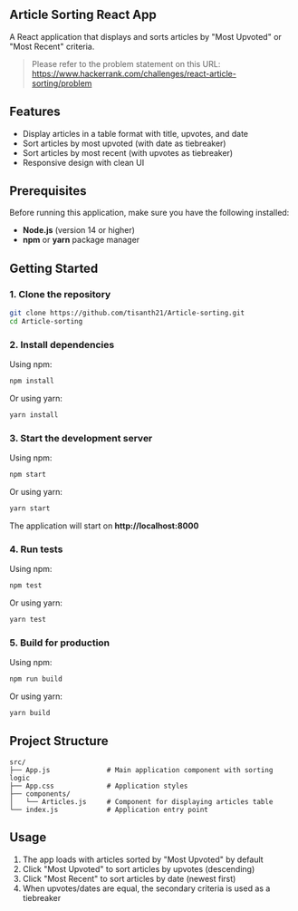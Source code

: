 ## Article Sorting React App

A React application that displays and sorts articles by "Most Upvoted" or "Most Recent" criteria.

> Please refer to the problem statement on this URL: https://www.hackerrank.com/challenges/react-article-sorting/problem

## Features

- Display articles in a table format with title, upvotes, and date
- Sort articles by most upvoted (with date as tiebreaker)
- Sort articles by most recent (with upvotes as tiebreaker)
- Responsive design with clean UI

## Prerequisites

Before running this application, make sure you have the following installed:

- **Node.js** (version 14 or higher)
- **npm** or **yarn** package manager

## Getting Started

### 1. Clone the repository

```bash
git clone https://github.com/tisanth21/Article-sorting.git
cd Article-sorting
```

### 2. Install dependencies

Using npm:
```bash
npm install
```

Or using yarn:
```bash
yarn install
```

### 3. Start the development server

Using npm:
```bash
npm start
```

Or using yarn:
```bash
yarn start
```

The application will start on **http://localhost:8000**

### 4. Run tests

Using npm:
```bash
npm test
```

Or using yarn:
```bash
yarn test
```

### 5. Build for production

Using npm:
```bash
npm run build
```

Or using yarn:
```bash
yarn build
```

## Project Structure

```
src/
├── App.js              # Main application component with sorting logic
├── App.css             # Application styles
├── components/
│   └── Articles.js     # Component for displaying articles table
└── index.js            # Application entry point
```

## Usage

1. The app loads with articles sorted by "Most Upvoted" by default
2. Click "Most Upvoted" to sort articles by upvotes (descending)
3. Click "Most Recent" to sort articles by date (newest first)
4. When upvotes/dates are equal, the secondary criteria is used as a tiebreaker
